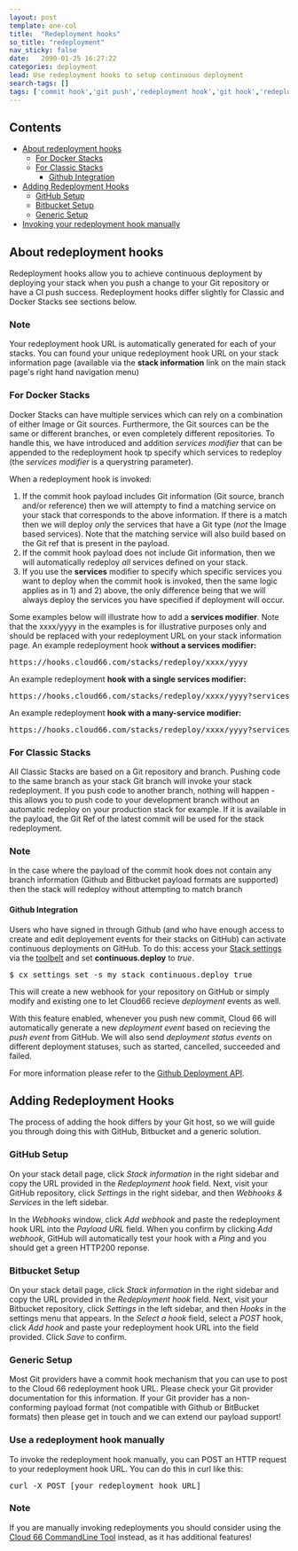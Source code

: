```yaml
---
layout: post
template: one-col
title:  "Redeployment hooks"
so_title: "redeployment"
nav_sticky: false
date:   2090-01-25 16:27:22
categories: deployment
lead: Use redeployment hooks to setup continuous deployment
search-tags: []
tags: ['commit hook','git push','redeployment hook','git hook','redeployment']
---
```


<h2>Contents</h2>
<ul class="page-toc">
	<li>
		<a href="#about">About redeployment hooks</a>
		<ul>
      <li><a href="#docker">For Docker Stacks</a></li>
      <li><a href="#classic">For Classic Stacks</a>
	      <ul>
		      <li><a href="#github_events">Github Integration</a></li>
	      </ul>
      </li>
    </ul>
  </li>
  <li><a href="#configuring">Adding Redeployment Hooks</a>
	  <ul>
	    <li><a href="#github">GitHub Setup</a></li>
   	  <li><a href="#bitbucket">Bitbucket Setup</a></li>
	    <li><a href="#generic">Generic Setup</a></li>
    </ul>
  </li>
	<li><a href="#manual">Invoking your redeployment hook manually</a></li>
</ul>

<h2 id="about">About redeployment hooks</h2>
Redeployment hooks allow you to achieve continuous deployment by deploying your stack when you push a change to your Git repository or have a CI push success. Redeployment hooks differ slightly for Classic and Docker Stacks see sections below.

<div class="notice">
  <h3>Note</h3>
  <p>Your redeployment hook URL is automatically generated for each of your stacks. You can found your unique redeployment hook URL on your stack information page (available via the <b>stack information</b> link on the main stack page's right hand navigation menu)</p>
</div>

<h3 id="docker">For Docker Stacks</h3>
Docker Stacks can have multiple services which can rely on a combination of either Image or Git sources. Furthermore, the Git sources can be the same or different branches, or even completely different repositories. To handle this, we have introduced and addition <i>services modifier</i> that can be appended to the redeployment hook tp specify which services to redeploy (the <i>services modifier</i> is a querystring parameter).

When a redeployment hook is invoked:
<ol>
  <li>
    If the commit hook payload includes Git information (Git source, branch and/or reference) then we will attempty to find a matching service on your stack that corresponds to the above information. If there is a match then we will deploy <i>only</i> the services that have a Git type (<i>not</i> the Image based services). Note that the matching service will also build based on the Git ref that is present in the payload.
  </li>
  <li>
    If the commit hook payload does not include Git information, then we will automatically redeploy <i>all</i> services defined on your stack.
  </li>
  <li>
    If you use the <b>services</b> modifier to specify which specific services you want to deploy when the commit hook is invoked, then the same logic applies as in 1) and 2) above, the only difference being that we will always deploy the services you have specified if deployment will occur.
  </li>
</ol>

Some examples below will illustrate how to add a <b>services modifier</b>. Note that the xxxx/yyyy in the examples is for illustrative purposes only and should be replaced with your redeployment URL on your stack information page.
An example redeployment hook <b>without a services modifier:</b>

<pre class="prettyprint">
https://hooks.cloud66.com/stacks/redeploy/xxxx/yyyy
</pre>

An example redeployment <b>hook with a single services modifier:</b>

<pre class="prettyprint">
https://hooks.cloud66.com/stacks/redeploy/xxxx/yyyy?services=web
</pre>

An example redeployment <b>hook with a many-service modifier:</b>

<pre class="prettyprint">
https://hooks.cloud66.com/stacks/redeploy/xxxx/yyyy?services=web,app
</pre>

<h3 id="classic">For Classic Stacks</h3>
All Classic Stacks are based on a Git repository and branch. Pushing code to the same branch as your stack Git branch will invoke your stack redeployment. If you push code to another branch, nothing will happen - this allows you to push code to your development branch without an automatic redeploy on your production stack for example. If it is available in the payload, the Git Ref of the latest commit will be used for the stack redeployment.

<div class="notice">
  <h3>Note</h3>
  <p>In the case where the payload of the commit hook does not contain any branch information (Github and Bitbucket payload formats are supported) then the stack will redeploy without attempting to match branch</p>
</div>

<h4 id="github_events">Github Integration</h4>
Users who have signed in through Github (and who have enough access to create and edit deployement events for their stacks on GitHub) can activate continuous deployments on GitHub. To do this: access your <a href="/toolbelt/toolbelt-settings-command">Stack settings</a> via the <a href="/toolbelt/toolbelt-introduction">toolbelt<a/> and set <b>continuous.deploy</b> to <i>true</i>.

<pre class="prettyprint">
$ cx settings set -s my_stack continuous.deploy true
</pre>

This will create a new webhook for your repository on GitHub or simply modify and existing one to let Cloud66 recieve <i>deployment</i> events as well.

With this feature enabled, whenever you push new commit, Cloud 66 will automatically generate a new <i>deployment event</i> based on recieving the <i>push event</i> from GitHub. We will also send <i>deployment status events</i> on different deployment statuses, such as started, cancelled, succeeded and failed.

For more information please refer to the <a href="https://developer.github.com/v3/repos/deployments/">Github Deployment API</a>.

<h2 id="configuring">Adding Redeployment Hooks</h2>

The process of adding the hook differs by your Git host, so we will guide you through doing this with GitHub, Bitbucket and a generic solution.

<h3 id="github">GitHub Setup</h3>
On your stack detail page, click <i>Stack information</i> in the right sidebar and copy the URL provided in the <i>Redeployment hook</i> field. Next, visit your GitHub repository, click <i>Settings</i> in the right sidebar, and then <i>Webhooks & Services</i> in the left sidebar.

In the <i>Webhooks</i> window, click <i>Add webhook</i> and paste the redeployment hook URL into the <i>Payload URL</i> field. When you confirm by clicking <i>Add webhook</i>, GitHub will automatically test your hook with a <i>Ping</i> and you should get a green HTTP200 reponse.

<h3 id="bitbucket">Bitbucket Setup</h3>
On your stack detail page, click <i>Stack information</i> in the right sidebar and copy the URL provided in the <i>Redeployment hook</i> field. Next, visit your Bitbucket repository, click <i>Settings</i> in the left sidebar, and then <i>Hooks</i> in the settings menu that appears. In the <i>Select a hook</i> field, select a <i>POST</i> hook, click <i>Add hook</i> and paste your redeployment hook URL into the field provided. Click <i>Save</i> to confirm.

<h3 id="generic">Generic Setup</h3>
Most Git providers have a commit hook mechanism that you can use to post to the Cloud 66 redeployment hook URL. Please check your Git provider documentation for this information. If your Git provider has a non-conforming payload format (not compatible with Github or BitBucket formats) then please get in touch and we can extend our payload support!

<h3 id="manual">Use a redeployment hook manually</h3>
To invoke the redeployment hook manually, you can POST an HTTP request to your redeployment hook URL. You can do this in curl like this:

<pre class="prettyprint">
curl -X POST [your redeployment hook URL]
</pre>

<div class="notice">
  <h3>Note</h3>
  <p>If you are manually invoking redeployments you should consider using the <a href="http://help.cloud66.com/toolbelt/toolbelt-redeploy-command">Cloud 66 CommandLine Tool</a> instead, as it has additional features!</p>
</div>

